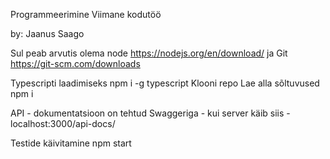 Programmeerimine Viimane kodutöö

by: Jaanus Saago

Sul peab arvutis olema node https://nodejs.org/en/download/ ja Git https://git-scm.com/downloads

Typescripti laadimiseks npm i -g typescript
Klooni repo
Lae alla sõltuvused npm i

API - dokumentatsioon on tehtud Swaggeriga - kui server käib siis - localhost:3000/api-docs/

Testide käivitamine npm start

